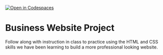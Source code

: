 [![Open in Codespaces](https://classroom.github.com/assets/launch-codespace-2972f46106e565e64193e422d61a12cf1da4916b45550586e14ef0a7c637dd04.svg)](https://classroom.github.com/open-in-codespaces?assignment_repo_id=18527976)
# Business Website Project
Follow along with instruction in class to practice using the HTML and CSS skills we have been learning to build a more professional looking website.
